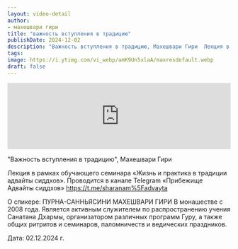 ```yaml
---
layout: video-detail
author:
- махешвари гири
title: "важность вступления в традицию"
publishDate: 2024-12-02
description: "Важность вступления в традицию, Махешвари Гири  Лекция в рамках обучающего семинара «Жизнь и практика в традиции адвайты сиддхов». Проводится в канале Telegram «Прибежище Адвайты сиддхов» <https //t.me/sharanam%5Fadvayta>  О спикере  ПУРНА-САННЬ"
tags: 
image: https://i.ytimg.com/vi_webp/amK9Un5xlaA/maxresdefault.webp
draft: false
---
```


<iframe width="100%" src="https://www.youtube.com/embed/amK9Un5xlaA" frameborder="0" allowfullscreen=""></iframe> 

 "Важность вступления в традицию", Махешвари Гири

 Лекция в рамках обучающего семинара «Жизнь и практика в традиции адвайты сиддхов». Проводится в канале Telegram «Прибежище Адвайты сиддхов» <https://t.me/sharanam%5Fadvayta> 

 О спикере: ПУРНА-САННЬЯСИНИ МАХЕШВАРИ ГИРИ В монашестве с 2008 года. Является активным служителем по распространению учения Санатана Дхармы, организатором различных программ Гуру, а также общих ритритов и семинаров, паломничеств и ведических праздников.

  
 Дата: 02.12.2024 г.

  

 